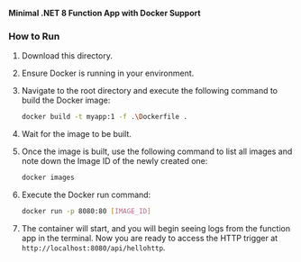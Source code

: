 **Minimal .NET 8 Function App with Docker Support**

### How to Run

1. Download this directory.
2. Ensure Docker is running in your environment.
3. Navigate to the root directory and execute the following command to build the Docker image:
   ```bash
   docker build -t myapp:1 -f .\Dockerfile .
   ```
4. Wait for the image to be built.
5. Once the image is built, use the following command to list all images and note down the Image ID of the newly created one:
   ```bash
   docker images
   ```
6. Execute the Docker run command:
   ```bash
   docker run -p 8080:80 [IMAGE_ID]
   ```

7. The container will start, and you will begin seeing logs from the function app in the terminal. Now you are ready to access the HTTP trigger at `http://localhost:8080/api/hellohttp`.
